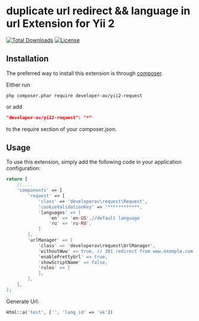 # duplicate url redirect && language in url Extension for Yii 2

[![Total Downloads](https://poser.pugx.org/developer-av/yii2-request/downloads)](https://packagist.org/packages/developer-av/yii2-request)
[![License](https://poser.pugx.org/developer-av/yii2-request/license)](https://packagist.org/packages/developer-av/yii2-request)

Installation
------------

The preferred way to install this extension is through [composer](http://getcomposer.org/download/).

Either run

```
php composer.phar require developer-av/yii2-request
```

or add

```json
"developer-av/yii2-request": "*"
```

to the require section of your composer.json.

Usage
-----

To use this extension,  simply add the following code in your application configuration:

```php
return [
    //....
    'components' => [
        'request' => [
            'class' => 'developerav\request\Request',
            'cookieValidationKey' => '************,
            'languages' => [
                'en' => 'en-US',//default language
                'ru' => 'ru-RU',
            ]
        ],
        'urlManager' => [
            'class' => 'developerav\request\UrlManager',
            'withoutWww' => true, // 301 redirect from www.exemple.com -> exemple.com
            'enablePrettyUrl' => true,
            'showScriptName' => false,
            'rules' => [
            ],
        ],
    ],
];
```

Generate Url:

```php
Html::a('test', ['', 'lang_id' => 'uk'])
```